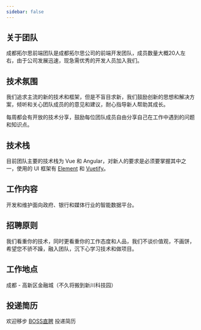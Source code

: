 ```yaml
---
sidebar: false
---
```


## 关于团队

成都拓尔思前端团队是成都拓尔思公司的前端开发团队，成员数量大概20人左右，由于公司发展迅速，现急需优秀的开发人员加入我们。


## 技术氛围

我们追求主流的新的技术和框架，但是不盲目求新，我们鼓励创新的思想和解决方案，倾听和关心团队成员的的意见和建议，耐心指导新人帮助其成长。

每周都会有开放的技术分享，鼓励每位团队成员自由分享自己在工作中遇到的问题和知识点。


## 技术栈

目前团队主要的技术栈为 Vue 和 Angular，对新人的要求是必须要掌握其中之一，使用的 UI 框架有 [Element](https://element.eleme.cn/) 和 [Vuetify](https://vuetifyjs.com/)。

## 工作内容

开发和维护面向政府、银行和媒体行业的智能数据平台。

## 招聘原则

我们看重你的技术，同时更看重你的工作态度和人品，我们不谈价值观，不画饼，希望您不骄不躁，融入团队，沉下心学习技术和做项目。

## 工作地点

成都 - 高新区金融城（不久将搬到新川科技园）


## 投递简历

欢迎移步 [BOSS直聘](https://www.zhipin.com/job_detail/618aac735e0ed33403R829W8F1o~.html?ka=comp_joblist_2) 投递简历